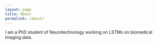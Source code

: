 ```yaml
---
layout: page
title: About
permalink: /about/
---
```


I am a PhD student of Neurotechnology working on LSTMs on biomedical imaging data.
